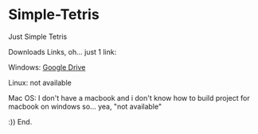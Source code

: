 # Simple-Tetris
Just Simple Tetris 

Downloads Links, oh... just 1 link:

Windows: [Google Drive](https://drive.google.com/file/d/1c54VEyiMH9c8_XgNYtUGuQLBud8CkMKI/view?usp=sharing)

Linux: not available

Mac OS: I don't have a macbook and i don't know how to build project for macbook on windows so... yea, "not available"

:)) End.
